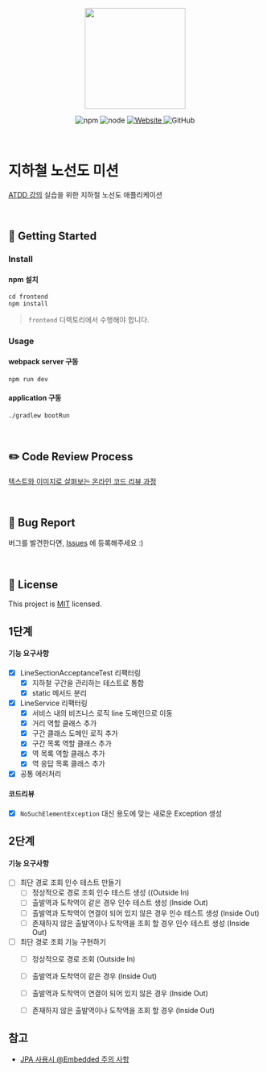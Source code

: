<p align="center">
    <img width="200px;" src="https://raw.githubusercontent.com/woowacourse/atdd-subway-admin-frontend/master/images/main_logo.png"/>
</p>
<p align="center">
  <img alt="npm" src="https://img.shields.io/badge/npm-%3E%3D%205.5.0-blue">
  <img alt="node" src="https://img.shields.io/badge/node-%3E%3D%209.3.0-blue">
  <a href="https://edu.nextstep.camp/c/R89PYi5H" alt="nextstep atdd">
    <img alt="Website" src="https://img.shields.io/website?url=https%3A%2F%2Fedu.nextstep.camp%2Fc%2FR89PYi5H">
  </a>
  <img alt="GitHub" src="https://img.shields.io/github/license/next-step/atdd-subway-service">
</p>

<br>

# 지하철 노선도 미션
[ATDD 강의](https://edu.nextstep.camp/c/R89PYi5H) 실습을 위한 지하철 노선도 애플리케이션

<br>

## 🚀 Getting Started

### Install
#### npm 설치
```
cd frontend
npm install
```
> `frontend` 디렉토리에서 수행해야 합니다.

### Usage
#### webpack server 구동
```
npm run dev
```
#### application 구동
```
./gradlew bootRun
```
<br>

## ✏️ Code Review Process
[텍스트와 이미지로 살펴보는 온라인 코드 리뷰 과정](https://github.com/next-step/nextstep-docs/tree/master/codereview)

<br>

## 🐞 Bug Report

버그를 발견한다면, [Issues](https://github.com/next-step/atdd-subway-service/issues) 에 등록해주세요 :)

<br>

## 📝 License

This project is [MIT](https://github.com/next-step/atdd-subway-service/blob/master/LICENSE.md) licensed.


## 1단계
#### 기능 요구사항
- [X] LineSectionAcceptanceTest 리팩터링
    - [X] 지하철 구간을 관리하는 테스트로 통합
    - [X] static 메서드 분리
- [X] LineService 리팩터링
    - [X] 서비스 내의 비즈니스 로직 line 도메인으로 이동
    - [X] 거리 역할 클래스 추가
    - [X] 구간 클래스 도메인 로직 추가
    - [X] 구간 목록 역할 클래스 추가
    - [X] 역 목록 역할 클래스 추가
    - [X] 역 응답 목록 클래스 추가
- [X] 공통 에러처리

#### 코드리뷰
- [X] `NoSuchElementException` 대신 용도에 맞는 새로운 Exception 생성

## 2단계
#### 기능 요구사항
- [ ] 최단 경로 조회 인수 테스트 만들기
    - [ ] 정상적으로 경로 조회 인수 테스트 생성 ((Outside In)
    - [ ] 출발역과 도착역이 같은 경우 인수 테스트 생성 (Inside Out)
    - [ ] 출발역과 도착역이 연결이 되어 있지 않은 경우 인수 테스트 생성 (Inside Out)
    - [ ] 존재하지 않은 출발역이나 도착역을 조회 할 경우 인수 테스트 생성 (Inside Out)
- [ ] 최단 경로 조회 기능 구현하기
    - [ ] 정상적으로 경로 조회 (Outside In)
    - [ ] 출발역과 도착역이 같은 경우 (Inside Out)
    - [ ] 출발역과 도착역이 연결이 되어 있지 않은 경우 (Inside Out)
    - [ ] 존재하지 않은 출발역이나 도착역을 조회 할 경우 (Inside Out)


## 참고
- [JPA 사용시 @Embedded 주의 사항](https://jojoldu.tistory.com/559)

